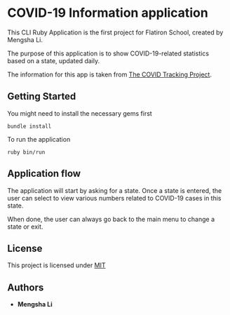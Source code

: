 # COVID-19 Information application

This CLI Ruby Application is the first project for Flatiron School, created by Mengsha Li.

The purpose of this application is to show COVID-19-related statistics based on a state, updated daily.

The information for this app is taken from [The COVID Tracking Project](https://covidtracking.com/data/api).

## Getting Started

You might need to install the necessary gems first

    bundle install

To run the application

    ruby bin/run

## Application flow

The application will start by asking for a state. Once a state is entered, the user can select to view various numbers related to COVID-19 cases in this state. 

When done, the user can always go back to the main menu to change a state or exit.

## License

This project is licensed under [MIT](LICENSE.md)

## Authors

  - **Mengsha Li**